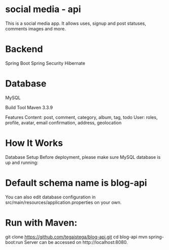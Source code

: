 # social media - api
This is a social media app. It allows uses, signup and post statuses, comments images and more.

# Backend
Spring Boot
Spring Security
Hibernate

# Database
MySQL

Build Tool
Maven 3.3.9

Features
Content: post, comment, category, album, tag, todo
User: roles, profile, avatar, email confirmation, address, geolocation

# How It Works
Database Setup
Before deployment, please make sure MySQL database is up and running:

# Default schema name is blog-api
You can also edit database configuration in src/main/resources/application.properties on your own.

# Run with Maven:
git clone https://github.com/tegaistega/blog-api.git
cd blog-api
mvn spring-boot:run
Server can be accessed on http://localhost:8080.
